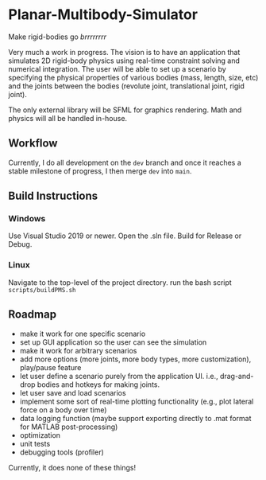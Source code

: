 # Planar-Multibody-Simulator

Make rigid-bodies go *brrrrrrrr*

Very much a work in progress.
The vision is to have an application that simulates 2D rigid-body physics using real-time constraint solving and numerical integration.
The user will be able to set up a scenario by specifying the physical properties of various bodies (mass, length, size, etc) and the joints between the bodies (revolute joint, translational joint, rigid joint).

The only external library will be SFML for graphics rendering. Math and physics will all be handled in-house.

## Workflow
Currently, I do all development on the `dev` branch and once it reaches a stable milestone of progress, I then merge `dev` into `main`.

## Build Instructions

### Windows
Use Visual Studio 2019 or newer. Open the .sln file. Build for Release or Debug.

### Linux
Navigate to the top-level of the project directory. run the bash script `scripts/buildPMS.sh`

## Roadmap
- make it work for one specific scenario
- set up GUI application so the user can see the simulation
- make it work for arbitrary scenarios
- add more options (more joints, more body types, more customization), play/pause feature
- let user define a scenario purely from the application UI. i.e., drag-and-drop bodies and hotkeys for making joints.
- let user save and load scenarios
- implement some sort of real-time plotting functionality (e.g., plot lateral force on a body over time)
- data logging function (maybe support exporting directly to .mat format for MATLAB post-processing)
- optimization
- unit tests
- debugging tools (profiler)

Currently, it does none of these things!
